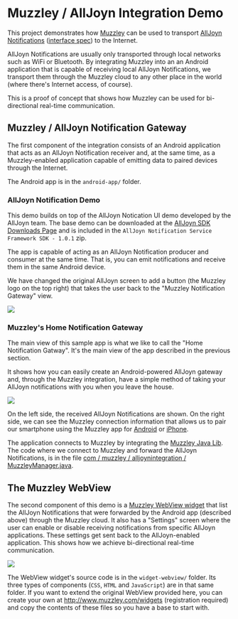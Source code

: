 # Muzzley / AllJoyn Integration Demo

This project demonstrates how [Muzzley](http://www.muzzley.com) can be used to transport [AllJoyn Notifications](https://www.alljoyn.org/about/core-services/notification) ([interface spec](https://allseenalliance.org/docs-and-downloads/documentation/alljoyn-notification-service-framework-interface-specification)) to the Internet.

AllJoyn Notifications are usually only transported through local networks such as WiFi or Bluetooth. By integrating Muzzley into an an Android application that is capable of receiving local AllJoyn Notifications, we transport them through the Muzzley cloud to any other place in the world (where there's Internet access, of course).

This is a proof of concept that shows how Muzzley can be used for bi-directional real-time communication.

## Muzzley / AllJoyn Notification Gateway

The first component of the integration consists of an Android application that acts as an AllJoyn Notification receiver and, at the same time, as a Muzzley-enabled application capable of emitting data to paired devices through the Internet.

The Android app is in the `android-app/` folder.

### AllJoyn Notification Demo

This demo builds on top of the AllJoyn Notication UI demo developed by the AllJoyn team. The base demo can be downloaded at the [AllJoyn SDK Downloads Page](https://www.alljoyn.org/docs-and-downloads) and is included in the `AllJoyn Notification Service Framework SDK - 1.0.1` zip.

The app is capable of acting as an AllJoyn Notification producer and consumer at the same time. That is, you can emit notifications and receive them in the same Android device.

We have changed the original AllJoyn screen to add a button (the Muzzley logo on the top right) that takes the user back to the "Muzzley Notification Gateway" view.

![](https://raw.github.com/muzzley/muzzley-alljoyn-integration-demo/master/docs/imgs/AllJoynNotificationUI.png)

### Muzzley's Home Notification Gateway

The main view of this sample app is what we like to call the "Home Notification Gatway". It's the main view of the app described in the previous section.

It shows how you can easily create an Android-powered AllJoyn gateway and, through the Muzzley integration, have a simple method of taking your AllJoyn notifications with you when you leave the house.

![](https://raw.github.com/muzzley/muzzley-alljoyn-integration-demo/master/docs/imgs/MuzzleyAllJoynHomeNotificationGateway.png)

On the left side, the received AllJoyn Notifications are shown. On the right side, we can see the Muzzley connection information that allows us to pair our smartphone using the Muzzley app for [Android](https://play.google.com/store/apps/details?id=com.muzzley) or [iPhone](https://itunes.apple.com/us/app/muzzley/id604133373).

The application connects to Muzzley by integrating the [Muzzley Java Lib](http://www.muzzley.com/documentation/libraries/java.html). The code where we connect to Muzzley and forward the AllJoyn Notifications, is in the file [com / muzzley / alljoynintegration / MuzzleyManager.java](https://github.com/muzzley/muzzley-alljoyn-integration-demo/blob/master/android-app/MuzzleyAllJoynIntegrationSample/app/src/main/java/com/muzzley/alljoynintegration/MuzzleyManager.java).


## The Muzzley WebView

The second component of this demo is a [Muzzley WebView widget](http://www.muzzley.com/documentation/widgets/webview.html) that list the AllJoyn Notifications that were forwarded by the Android app (described above) through the Muzzley cloud. It also has a "Settings" screen where the user can enable or disable receiving notifications from specific AllJoyn applications. These settings get sent back to the AllJoyn-enabled application. This shows how we achieve bi-directional real-time communication.

![](https://raw.github.com/muzzley/muzzley-alljoyn-integration-demo/master/docs/imgs/MuzzleyNotificationWebview.png)

The WebView widget's source code is in the `widget-webview/` folder. Its three types of components (`CSS`, `HTML` and `JavaScript`) are in that same folder. If you want to extend the original WebView provided here, you can create your own at http://www.muzzley.com/widgets (registration required) and copy the contents of these files so you have a base to start with.
